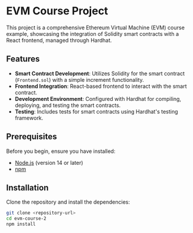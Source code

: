 # EVM Course Project

This project is a comprehensive Ethereum Virtual Machine (EVM) course example, showcasing the integration of Solidity smart contracts with a React frontend, managed through Hardhat.

## Features

- **Smart Contract Development**: Utilizes Solidity for the smart contract (`Frontend.sol`) with a simple increment functionality.
- **Frontend Integration**: React-based frontend to interact with the smart contract.
- **Development Environment**: Configured with Hardhat for compiling, deploying, and testing the smart contracts.
- **Testing**: Includes tests for smart contracts using Hardhat's testing framework.

## Prerequisites

Before you begin, ensure you have installed:

- [Node.js](https://nodejs.org/) (version 14 or later)
- [npm](https://www.npmjs.com/)

## Installation

Clone the repository and install the dependencies:

```sh
git clone <repository-url>
cd evm-course-2
npm install